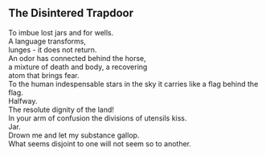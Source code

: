 The Disintered Trapdoor
-----------------------
To imbue lost jars and for wells.  
A language transforms,  
lunges - it does not return.  
An odor has connected behind the horse,  
a mixture of death and body, a recovering  
atom that brings fear.  
To the human indespensable stars in the sky it carries like a flag behind the flag.  
Halfway.  
The resolute dignity of the land!  
In your arm of confusion the divisions of utensils kiss.  
Jar.  
Drown me and let my substance gallop.  
What seems disjoint to one will not seem so to another.  
